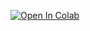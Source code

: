 [![Open In Colab](https://colab.research.google.com/assets/colab-badge.svg)](https://colab.research.google.com/github/girafe-ai/natural-language-processing/blob/4f65d7d/week03_transformer_architecture/practice03_transformer_architecture_implementation.ipynb)
